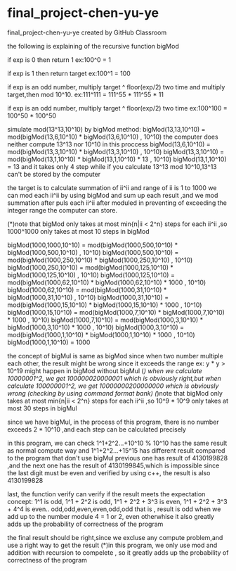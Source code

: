 # final_project-chen-yu-ye
final_project-chen-yu-ye created by GitHub Classroom

the following is explaining of the recursive function bigMod

if exp is 0 then return 1
ex:100^0 = 1

if exp is 1 then return target
ex:100^1 = 100

if exp is an odd number, multiply target ^ floor(exp/2) two time and multiply target,then mod 10^10. 
ex:111^111 = 111^55 * 111^55 * 11

if exp is an odd number, multiply target ^ floor(exp/2) two time 
ex:100^100 = 100^50 * 100^50

simulate mod(13^13,10^10) by bigMod method:
bigMod(13,13,10^10) = mod(bigMod(13,6,10^10) * bigMod(13,6,10^10) , 10^10)
the computer does neither compute 13^13 nor 10^10 in this proccess
bigMod(13,6,10^10) = mod(bigMod(13,3,10^10) * bigMod(13,3,10^10) , 10^10)
bigMod(13,3,10^10) = mod(bigMod(13,1,10^10) * bigMod(13,1,10^10) * 13 , 10^10)
bigMod(13,1,10^10) = 13 and it takes only 4 step
while if you calculate 13^13 mod 10^10,13^13 can't be stored by the computer

the target is to calculate summation of ii^ii and range of ii is  1 to 1000
we can mod each ii^ii by using bigMod and sum up each result
,and we mod summation after puls each ii^ii after moduled in preventing of exceeding the integer range the computer can store.

(*)note that bigMod only takes at most min{n|ii < 2^n} steps for each ii^ii 
,so 1000^1000 only takes at most 10 steps in bigMod

bigMod(1000,1000,10^10) = mod(bigMod(1000,500,10^10) * bigMod(1000,500,10^10) , 10^10) 
bigMod(1000,500,10^10) = mod(bigMod(1000,250,10^10) * bigMod(1000,250,10^10) , 10^10)
bigMod(1000,250,10^10) = mod(bigMod(1000,125,10^10) * bigMod(1000,125,10^10) , 10^10)
bigMod(1000,125,10^10) = mod(bigMod(1000,62,10^10) * bigMod(1000,62,10^10) * 1000 , 10^10)
bigMod(1000,62,10^10) = mod(bigMod(1000,31,10^10) * bigMod(1000,31,10^10) , 10^10)
bigMod(1000,31,10^10) = mod(bigMod(1000,15,10^10) * bigMod(1000,15,10^10) * 1000 , 10^10)
bigMod(1000,15,10^10) = mod(bigMod(1000,7,10^10) * bigMod(1000,7,10^10) * 1000 , 10^10)
bigMod(1000,7,10^10) = mod(bigMod(1000,3,10^10) * bigMod(1000,3,10^10) * 1000 , 10^10)
bigMod(1000,3,10^10) = mod(bigMod(1000,1,10^10) * bigMod(1000,1,10^10) * 1000 , 10^10)
bigMod(1000,1,10^10) = 1000

the concept of bigMul is same as bigMod
since when two number multiple each other, the result might be wrong since it exceeds the range ex: y * y > 10^19 might happen in bigMod without bigMul
(*) when we calculate 10000001^2, we get 100000020000001 which is obviously right,but when calculate 100000001^2, we get 10000000200000000 which is obviously wrong
(checking by using command format bank)
(*)note that bigMod only takes at most min{n|ii < 2^n} steps for each ii^ii
,so 10^9 * 10^9 only takes at most 30 steps in bigMul

since we have bigMul, in the process of this program, there is no number exceeds 2 * 10^10 ,and each step can be calculated precisely 

in this program, we can check 1^1+2^2...+10^10 % 10^10 has the same result as normal compute way
and 1^1+2^2...+15^15 has different result compared to the program that don't use bigMul
previous one has result of 4130199828 ,and the next one has the result of 4130199845,which is impossible since the last digit must be even
and verified by using c++, the result is also 4130199828

last, the function verify can verify if the result meets the expectation
concept:
1^1 is odd, 1^1 + 2^2 is odd, 1^1 + 2^2 + 3^3 is even,  1^1 + 2^2 + 3^3 + 4^4 is even.. odd,odd,even,even,odd,odd
that is , result is odd when we add up to the number module 4 = 1 or 2, even otherwhise
it also greatly adds up the probability of correctness of the program

the final result should be right,since we excluse any compute problem,and use a right way to get the result 
(*)in this program, we only use mod and addition with recursion to compelete , so it greatly adds up the probability of correctness of the program
